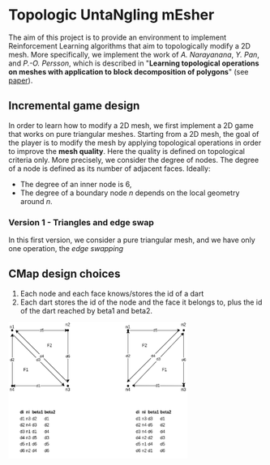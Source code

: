 # Topologic UntaNgling mEsher

The aim of this project is to provide an environment to implement 
Reinforcement Learning algorithms that aim to topologically
modify a 2D mesh. More specifically, we implement the work of 
*A. Narayanana*, *Y. Pan*, and *P.-O. Persson*, which is described 
in "**Learning topological operations on meshes with application to 
block decomposition of polygons**" (see [paper]()).

## Incremental game design
In order to learn how to modify a 2D mesh, we first implement a 2D game
that works on pure triangular meshes. Starting from a 2D mesh, the goal 
of the player is to modify the mesh by applying topological operations 
in order to improve the **mesh quality**. Here the quality is defined 
on topological criteria only. More precisely, we consider the degree 
of nodes. The degree of a node is defined as its number of adjacent 
faces. Ideally:
- The degree of an inner node is 6,
- The degree of a boundary node *n* depends on the local geometry 
around *n*.

### Version 1 - Triangles and edge swap
In this first version, we consider a pure triangular mesh, and we have only one 
operation, the *edge swapping*


## CMap design choices
1. Each node and each face knows/stores the id of a dart
2. Each dart stores the id of the node and the face it belongs to, plus
the id of the dart reached by beta1 and beta2. 

<img src="./scheme.png" width="70%" height="70%"/>
